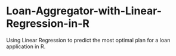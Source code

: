 # Loan-Aggregator-with-Linear-Regression-in-R
Using Linear Regression to predict the most optimal plan for a loan application in R.

